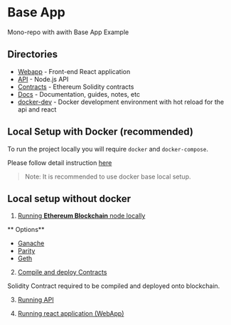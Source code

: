 # Base App

Mono-repo with awith Base App Example

## Directories

- [Webapp](./react) - Front-end React application
- [API](./api) - Node.js API
- [Contracts](./contracts) - Ethereum Solidity contracts
- [Docs](./docs) - Documentation, guides, notes, etc
- [docker-dev](./docker-dev) - Docker development environment with hot reload for the api and react


## Local Setup with Docker (recommended)
To run the project locally you will require `docker` and `docker-compose`.

Please follow detail instruction [here](https://github.com/appliedblockchain/base-app-mantle/tree/master/docker-dev#how-to-use)

> Note: It is recommended to use docker base local setup.

## Local setup without docker

1. [Running **Ethereum Blockchain** node locally](https://github.com/appliedblockchain/base-app-mantle/tree/master/api#run-blockchain-network-and-contract-deployment)

  ** Options**
  * [Ganache](https://truffleframework.com/ganache)
  * [Parity](https://wiki.parity.io/Setup)
  * [Geth](https://ethereum.gitbooks.io/frontier-guide/content/getting_a_client.html)


2. [Compile and deploy Contracts](https://github.com/appliedblockchain/base-app-mantle/tree/master/api#run-blockchain-network-and-contract-deployment)

  Solidity Contract required to be compiled and deployed onto blockchain.

3. [Running API](https://github.com/appliedblockchain/base-app-mantle/tree/master/api#run-blockchain-network-and-contract-deployment)

4. [Running react application (WebApp)](https://github.com/appliedblockchain/base-app-mantle/tree/master/react#getting-started)
